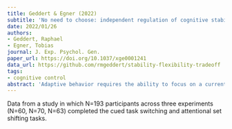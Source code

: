 ```yaml
---
title: Geddert & Egner (2022)
subtitle: 'No need to choose: independent regulation of cognitive stability and flexibility challenges the stability-flexibility tradeoff'
date: 2022/01/26
authors:
- Geddert, Raphael
- Egner, Tobias
journal: J. Exp. Psychol. Gen.
paper_url: https://doi.org/10.1037/xge0001241
data_url: https://github.com/rmgeddert/stability-flexibility-tradeoff
tags:
- cognitive control
abstract: 'Adaptive behavior requires the ability to focus on a current task and protect it from distraction (cognitive stability), as well as the ability to rapidly switch to another task in light of changing circumstances (cognitive flexibility). Cognitive stability and flexibility have been conceptualized as opposite endpoints on a stability-flexibility trade-off continuum, implying an obligatory reciprocity between the two: Greater flexibility necessitates less stability, and vice versa. Surprisingly, rigorous empirical tests of this critical assumption are lacking. Here, we acquired simultaneous measurements of cognitive stability (congruency effects) and flexibility (switch costs) on the same stimuli within the same task while independently varying contextual demands on these functions with block-wise manipulations of the proportion of incongruent trials and task switches, respectively. If cognitive stability and flexibility are reciprocal, increases in flexibility in response to higher switch rates should lead to commensurate decreases in stability, and increases in stability in response to more frequent incongruent trials should result in decreased flexibility. Across three experiments, using classic cued task-switching (Experiments 1 and 3) and attentional set-shifting (Experiment 2) protocols, we found robust evidence against an obligatory stability-flexibility trade-off. Although we observed the expected contextual adaptation of stability and flexibility to changing demands, strategic adjustments in stability had little influence on flexibility, and vice versa. These results refute the long-held assumption of a stability-flexibility trade-off, documenting instead that the cognitive processes mediating these functions can be regulated independently-it is possible to be both stable and flexible at the same time. (PsycInfo Database Record (c) 2022 APA, all rights reserved).'
---
```


Data from a study in which N=193 participants across three experiments (N=60, N=70, N=63) completed the cued task switching and attentional set shifting tasks.
